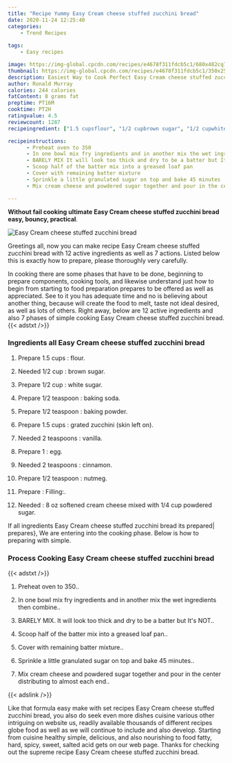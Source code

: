 ```yaml
---
title: "Recipe Yummy Easy Cream cheese stuffed zucchini bread"
date: 2020-11-24 12:25:40
categories:
    - Trend Recipes
    
tags:
    - Easy recipes

image: https://img-global.cpcdn.com/recipes/e4678f311fdcb5c1/680x482cq70/easy-cream-cheese-stuffed-zucchini-bread-recipe-main-photo.jpg
thumbnail: https://img-global.cpcdn.com/recipes/e4678f311fdcb5c1/350x250cq70/easy-cream-cheese-stuffed-zucchini-bread-recipe-main-photo.jpg
description: Easiest Way to Cook Perfect Easy Cream cheese stuffed zucchini bread with 12 ingredients and 7 stages of easy cooking.
author: Ronald Murray
calories: 244 calories
fatContent: 8 grams fat
preptime: PT16M
cooktime: PT2H
ratingvalue: 4.5
reviewcount: 1287
recipeingredient: ["1.5 cupsflour", "1/2 cupbrown sugar", "1/2 cupwhite sugar", "1/2 teaspoonbaking soda", "1/2 teaspoonbaking powder", "1.5 cupsgrated zucchini skin left on", "2 teaspoonsvanilla", "1egg", "2 teaspoonscinnamon", "1/2 teaspoonnutmeg", "Filling", "8 oz softened cream cheese mixed with 14 cup powdered sugar"]

recipeinstructions: 
      - Preheat oven to 350 
      - In one bowl mix fry ingredients and in another mix the wet ingredients then combine 
      - BARELY MIX It will look too thick and dry to be a batter but Its NOT 
      - Scoop half of the batter mix into a greased loaf pan 
      - Cover with remaining batter mixture 
      - Sprinkle a little granulated sugar on top and bake 45 minutes 
      - Mix cream cheese and powdered sugar together and pour in the center distributing to almost each end

---
```




**Without fail cooking ultimate Easy Cream cheese stuffed zucchini bread easy, bouncy, practical**. 


![Easy Cream cheese stuffed zucchini bread](https://img-global.cpcdn.com/recipes/e4678f311fdcb5c1/680x482cq70/easy-cream-cheese-stuffed-zucchini-bread-recipe-main-photo.jpg "Easy Cream cheese stuffed zucchini bread")




Greetings all, now you can make recipe Easy Cream cheese stuffed zucchini bread with 12 active ingredients as well as 7 actions. Listed below this is exactly how to prepare, please thoroughly very carefully.

In cooking there are some phases that have to be done, beginning to prepare components, cooking tools, and likewise understand just how to begin from starting to food preparation prepares to be offered as well as appreciated. See to it you has adequate time and no is believing about another thing, because will create the food to melt, taste not ideal desired, as well as lots of others. Right away, below are 12 active ingredients and also 7 phases of simple cooking Easy Cream cheese stuffed zucchini bread.
{{< adstxt />}}

### Ingredients all Easy Cream cheese stuffed zucchini bread


1. Prepare 1.5 cups : flour.

1. Needed 1/2 cup : brown sugar.

1. Prepare 1/2 cup : white sugar.

1. Prepare 1/2 teaspoon : baking soda.

1. Prepare 1/2 teaspoon : baking powder.

1. Prepare 1.5 cups : grated zucchini (skin left on).

1. Needed 2 teaspoons : vanilla.

1. Prepare 1 : egg.

1. Needed 2 teaspoons : cinnamon.

1. Prepare 1/2 teaspoon : nutmeg.

1. Prepare  : Filling:.

1. Needed  : 8 oz softened cream cheese mixed with 1/4 cup powdered sugar.



If all ingredients Easy Cream cheese stuffed zucchini bread its prepared| prepares}, We are entering into the cooking phase. Below is how to preparing with simple.

### Process Cooking Easy Cream cheese stuffed zucchini bread

{{< adstxt />}}


1. Preheat oven to 350..



1. In one bowl mix fry ingredients and in another mix the wet ingredients then combine..



1. BARELY MIX. It will look too thick and dry to be a batter but It&#39;s NOT..



1. Scoop half of the batter mix into a greased loaf pan..



1. Cover with remaining batter mixture..



1. Sprinkle a little granulated sugar on top and bake 45 minutes..



1. Mix cream cheese and powdered sugar together and pour in the center distributing to almost each end..





{{< adslink />}}

Like that formula easy make with set recipes Easy Cream cheese stuffed zucchini bread, you also do seek even more dishes cuisine various other intriguing on website us, readily available thousands of different recipes globe food as well as we will continue to include and also develop. Starting from cuisine healthy simple, delicious, and also nourishing to food fatty, hard, spicy, sweet, salted acid gets on our web page. Thanks for checking out the supreme recipe Easy Cream cheese stuffed zucchini bread.
